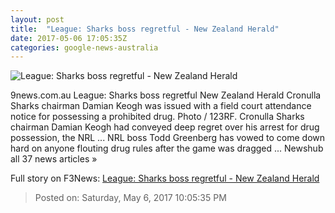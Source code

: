 ```yaml
---
layout: post
title:  "League: Sharks boss regretful - New Zealand Herald"
date: 2017-05-06 17:05:35Z
categories: google-news-australia
---
```


![League: Sharks boss regretful - New Zealand Herald](http://media.nzherald.co.nz/webcontent/image/jpg/201718/14096321_m_1024x768.jpg)

9news.com.au League: Sharks boss regretful New Zealand Herald Cronulla Sharks chairman Damian Keogh was issued with a field court attendance notice for possessing a prohibited drug. Photo / 123RF. Cronulla Sharks chairman Damian Keogh had conveyed deep regret over his arrest for drug possession, the NRL ... NRL boss Todd Greenberg has vowed to come down hard on anyone flouting drug rules after the game was dragged ... Newshub all 37 news articles »


Full story on F3News: [League: Sharks boss regretful - New Zealand Herald](http://www.f3nws.com/n/vpGuSC)

> Posted on: Saturday, May 6, 2017 10:05:35 PM
